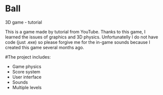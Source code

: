 # Ball
3D game - tutorial

This is a game made by tutorial from YouTube.
Thanks to this game, I learned the issues of graphics and 3D physics.
Unfortunatelly I do not have code (just .exe) so please forgive me for the in-game sounds because I created this game several months ago.

#The project includes:
- Game physics
- Score system
- User interface
- Sounds
- Multiple levels
